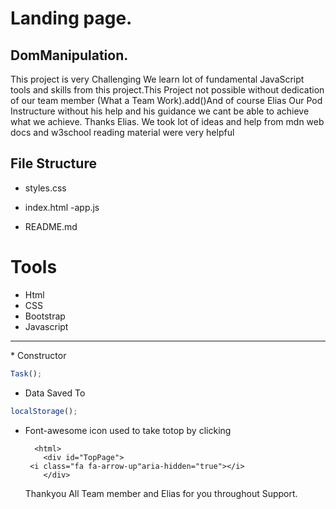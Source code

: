 # Landing page.

## DomManipulation.

<p>This project is very Challenging We learn lot of fundamental JavaScript  tools and skills from this project.This Project not possible without dedication of our team member (What a Team Work).add()And of course Elias Our Pod Instructure without his help and his guidance we cant be able to achieve what we achieve. Thanks Elias.
 We took lot of ideas  and help from mdn web docs and w3school reading material were very helpful<p>

## File Structure


 - styles.css
- index.html
-app.js

- README.md

# Tools
* Html
* CSS
* Bootstrap
* Javascript

<hr>
* Constructor

```javascript
Task();
```
* Data Saved To
```javascript
localStorage();
```

* Font-awesome icon used to take totop by clicking

        <html>
          <div id="TopPage">
       <i class="fa fa-arrow-up"aria-hidden="true"></i>
          </div>
     <html>
          
          
   <p>Thankyou All Team member and Elias for you throughout Support. <p>       



